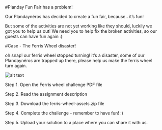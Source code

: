 #Planday Fun Fair has a problem!

Our Plandaynéros has decided to create a fun fair, because.. it’s fun!

But some of the activities are not yet working like they should, luckily we got you to help us out!
We need you to help fix the broken activities, so our guests can have fun again :)

#Case - The Ferris Wheel disaster!

oh snap! our ferris wheel stopped turning! it’s a disaster, some of our Plandaynéros are trapped up there, please help us make the ferris wheel turn again.

![alt text](https://github.com/planday-engineering/functional-challenges-public/blob/main/whack-a-mole-challenge/what-a-mole.jpg)

Step 1. Open the Ferris wheel challenge PDF file

Step 2. Read the assignment description

Step 3. Download the ferris-wheel-assets.zip file

Step 4. Complete the challenge - remember to have fun! :)

Step 5. Upload your solution to a place where you can share it with us.
